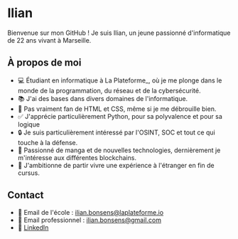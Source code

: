 # Ilian

Bienvenue sur mon GitHub ! Je suis Ilian, un jeune passionné d'informatique de 22 ans vivant à Marseille.

## À propos de moi

- 💻 Étudiant en informatique à La Plateforme_, où je me plonge dans le monde de la programmation, du réseau et de la cybersécurité.
- 📚 J'ai des bases dans divers domaines de l'informatique.
- 🚫 Pas vraiment fan de HTML et CSS, même si je me débrouille bien.
- ✅ J'apprécie particulièrement Python, pour sa polyvalence et pour sa logique
- 🔒 Je suis particulièrement intéressé par l'OSINT, SOC et tout ce qui touche à la défense.
- 📖 Passionné de manga et de nouvelles technologies, dernièrement je m'intéresse aux différentes blockchains.
- 🛫 J'ambitionne de partir vivre une expérience à l'étranger en fin de cursus.

## Contact

- 📧 Email de l'école : [ilian.bonsens@laplateforme.io](mailto:ilian.bonsens@laplateforme.io)
- 📧 Email professionnel : [ilian.bonsens@gmail.com](mailto:ilian.bonsens@gmail.com)
- 🔗 [LinkedIn](https://www.linkedin.com/in/ilian-bonsens-997916237/)
